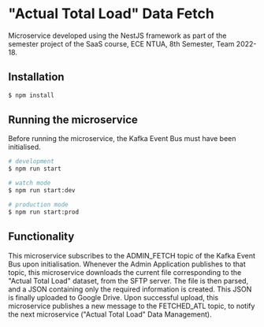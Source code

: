 # "Actual Total Load" Data Fetch

Microservice developed using the NestJS framework as part of the semester project of the SaaS course, ECE NTUA, 8th Semester, Team 2022-18.

## Installation

```bash
$ npm install
```

## Running the microservice

Before running the microservice, the Kafka Event Bus must have been initialised.

```bash
# development
$ npm run start

# watch mode
$ npm run start:dev

# production mode
$ npm run start:prod
```

<!--
## Test

```bash
# unit tests
$ npm run test

# e2e tests
$ npm run test:e2e

# test coverage
$ npm run test:cov
```
-->

## Functionality

This microservice subscribes to the ADMIN_FETCH topic of the Kafka Event Bus upon initialisation. Whenever the Admin Application publishes to that topic, this microservice downloads the current file corresponding to the "Actual Total Load" dataset, from the SFTP server. The file is then parsed, and a JSON containing only the required information is created. This JSON is finally uploaded to Google Drive. Upon successful upload, this microservice publishes a new message to the FETCHED_ATL topic, to notify the next microservice ("Actual Total Load" Data Management).
